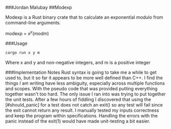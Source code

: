 ###Jordan Malubay
##Modexp

Modexp is a Rust binary crate that to calculate an exponential modulo from command-line arguments.  

modexp = $x^y (mod m)$


###Usage
```bash
cargo run x y m
```
Where x and y and non-negative integers, and m is a positive integer

###Implementation Notes
Rust syntax is going to take me a while to get used to, but it so far it appears to be more well defined than C++.  I find the things I am writing have less ambiguity, especially across multiple functions and scopes.  With the pseudo code that was provided putting everything together wasn't too hard.  The only issue I ran into was trying to put together the unit tests.  After a few hours of fiddling I discovered that using the [#should_panic] for a test does not catch an exit() so any test will fail since the exit cannot return any result.  I manually tested my inputs correctness and keep the program within specifications.  Handling the errors with the panic instead of the exit(1) would have made unit-testing a bit easier.  

